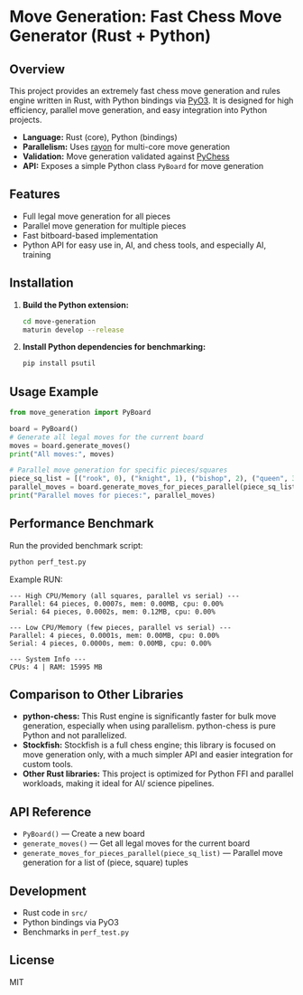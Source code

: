 # Move Generation: Fast Chess Move Generator (Rust + Python)

## Overview
This project provides an extremely fast chess move generation and rules engine written in Rust, with Python bindings via [PyO3](https://github.com/PyO3/pyo3). It is designed for high efficiency, parallel move generation, and easy integration into Python projects.

- **Language:** Rust (core), Python (bindings)
- **Parallelism:** Uses [rayon](https://github.com/rayon-rs/rayon) for multi-core move generation
- **Validation:** Move generation validated against [PyChess](https://github.com/niklasf/python-chess)
- **API:** Exposes a simple Python class `PyBoard` for move generation

## Features
- Full legal move generation for all pieces
- Parallel move generation for multiple pieces
- Fast bitboard-based implementation
- Python API for easy use in, AI, and chess tools, and especially AI, training

## Installation
1. **Build the Python extension:**
   ```bash
   cd move-generation
   maturin develop --release
   ```
2. **Install Python dependencies for benchmarking:**
   ```bash
   pip install psutil
   ```

## Usage Example
```python
from move_generation import PyBoard

board = PyBoard()
# Generate all legal moves for the current board
moves = board.generate_moves()
print("All moves:", moves)

# Parallel move generation for specific pieces/squares
piece_sq_list = [("rook", 0), ("knight", 1), ("bishop", 2), ("queen", 3)]
parallel_moves = board.generate_moves_for_pieces_parallel(piece_sq_list)
print("Parallel moves for pieces:", parallel_moves)
```

## Performance Benchmark
Run the provided benchmark script:
```bash
python perf_test.py
```
Example RUN:
```
--- High CPU/Memory (all squares, parallel vs serial) ---
Parallel: 64 pieces, 0.0007s, mem: 0.00MB, cpu: 0.00%
Serial: 64 pieces, 0.0002s, mem: 0.12MB, cpu: 0.00%

--- Low CPU/Memory (few pieces, parallel vs serial) ---
Parallel: 4 pieces, 0.0001s, mem: 0.00MB, cpu: 0.00%
Serial: 4 pieces, 0.0000s, mem: 0.00MB, cpu: 0.00%

--- System Info ---
CPUs: 4 | RAM: 15995 MB
```

## Comparison to Other Libraries
- **python-chess:** This Rust engine is significantly faster for bulk move generation, especially when using parallelism. python-chess is pure Python and not parallelized.
- **Stockfish:** Stockfish is a full chess engine; this library is focused on move generation only, with a much simpler API and easier integration for custom tools.
- **Other Rust libraries:** This project is optimized for Python FFI and parallel workloads, making it ideal for AI/ science pipelines.

## API Reference
- `PyBoard()` — Create a new board
- `generate_moves()` — Get all legal moves for the current board
- `generate_moves_for_pieces_parallel(piece_sq_list)` — Parallel move generation for a list of (piece, square) tuples

## Development
- Rust code in `src/`
- Python bindings via PyO3
- Benchmarks in `perf_test.py`

## License
MIT
